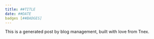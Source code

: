 ```yaml
---
title: ##TITLE
date: ##DATE
badges [##BADGES]
---
```


This is a generated post by blog management, built with love from Tnex.
